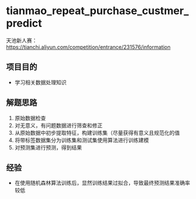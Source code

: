 # tianmao_repeat_purchase_custmer_predict

天池新人赛：https://tianchi.aliyun.com/competition/entrance/231576/information

## 项目目的
* 学习相关数据处理知识

## 解题思路
1. 原始数据检查
2. 对无意义，有问题数据进行筛查和修正
3. 从原始数据中初步提取特征，构建训练集（尽量获得有意义且规范化的值
4. 将带标签数据集分为训练集和测试集使用算法进行训练建模
5. 对预测集进行预测，得到结果

## 经验
* 在使用随机森林算法训练后，显然训练结果过拟合，导致最终预测结果准确率较低
